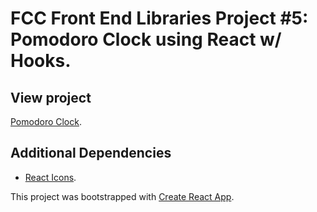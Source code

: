 # FCC Front End Libraries Project #5: Pomodoro Clock using React w/ Hooks.

## View project

[Pomodoro Clock](https://kelvinsanchez15.github.io/pomodoro-clock/).

## Additional Dependencies

- [React Icons](https://react-icons.github.io/).

This project was bootstrapped with [Create React App](https://github.com/facebook/create-react-app).
